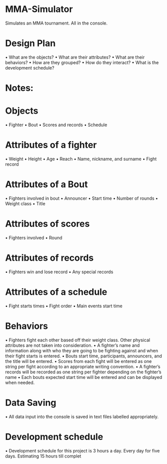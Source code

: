 # MMA-Simulator
Simulates an MMA tournament. All in the console.

# Design Plan 
•	What are the objects? 
•	What are their attributes?
•	What are their behaviors? 
•	How are they grouped?
•	How do they interact?
•	What is the development schedule?
 
# Notes:
# Objects 
•	Fighter
•	Bout
•	Scores and records
•	Schedule
# Attributes of a fighter 
•	Weight
•	Height
•	Age 
•	Reach
•	Name, nickname, and surname 
•	Fight record 

# Attributes of a Bout
•	Fighters involved in bout 
•	Announcer
•	Start time
•	Number of rounds 
•	Weight class
•	Title 

# Attributes of scores 
•	Fighters involved 
•	Round 
# Attributes of records 
•	Fighters win and lose record 
•	Any special records 

# Attributes of a schedule
•	Fight starts times
•	Fight order 
•	Main events start time

# Behaviors 
•	Fighters fight each other based off their weight class. Other physical attributes are not taken into consideration. 
•	A fighter’s name and information along with who they are going to be fighting against and when their fight starts is entered. 
•	Bouts start time, participants, announcers, and the title will be entered.
•	Scores from each fight will be entered as one string per fight according to an appropriate writing convention.
•	A fighter’s records will be recorded as one string per fighter depending on the fighter’s name
•	Each bouts expected start time will be entered and can be displayed when needed.

# Data Saving
•	All data input into the console is saved in text files labelled appropriately.

# Development schedule 
•	Development schedule for this project is 3 hours a day. Every day for five days. Estimating 15 hours till complet
